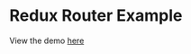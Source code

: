 # Redux Router Example
View the demo [here](https://ethossoftworks.github.io/redux-router/example/index.html)